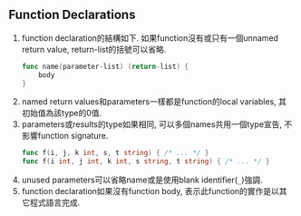 ## Function Declarations
1. function declaration的結構如下. 如果function沒有或只有一個unnamed return value, return-list的括號可以省略.
    ```go
    func name(parameter-list) (return-list) {
        body
    }
    ```
2. named return values和parameters一樣都是function的local variables, 其初始值為該type的0值.
3. parameters或results的type如果相同, 可以多個names共用一個type宣告, 不影響function signature.
    ```go
    func f(i, j, k int, s, t string) { /* ... */ }
    func f(i int, j int, k int, s string, t string) { /* ... */ }
    ```
4. unused parameters可以省略name或是使用blank identifier(`_`)強調.
5. function declaration如果沒有function body, 表示此function的實作是以其它程式語言完成.